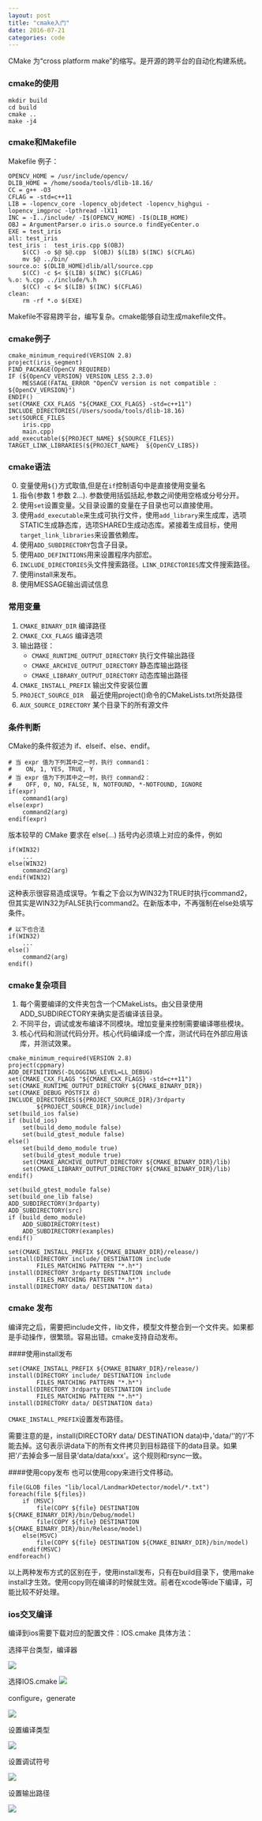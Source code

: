 ```yaml
---
layout: post
title: "cmake入门"
date: 2016-07-21
categories: code
---
```


CMake 为“cross platform make”的缩写。是开源的跨平台的自动化构建系统。

### cmake的使用
```
mkdir build
cd build
cmake ..
make -j4
```

### cmake和Makefile

Makefile 例子：

```
OPENCV_HOME = /usr/include/opencv/
DLIB_HOME = /home/sooda/tools/dlib-18.16/
CC = g++ -O3
CFLAG = -std=c++11
LIB = -lopencv_core -lopencv_objdetect -lopencv_highgui -lopencv_imgproc -lpthread -lX11
INC = -I../include/ -I$(OPENCV_HOME) -I$(DLIB_HOME)
OBJ = ArgumentParser.o iris.o source.o findEyeCenter.o
EXE = test_iris 
all: test_iris
test_iris :  test_iris.cpp $(OBJ)
	$(CC) -o $@ $@.cpp  $(OBJ) $(LIB) $(INC) $(CFLAG)
	mv $@ ../bin/
source.o: $(DLIB_HOME)dlib/all/source.cpp  
	$(CC) -c $< $(LIB) $(INC) $(CFLAG)
%.o: %.cpp ../include/%.h
	$(CC) -c $< $(LIB) $(INC) $(CFLAG)
clean:
	rm -rf *.o $(EXE)
```

Makefile不容易跨平台，编写复杂。cmake能够自动生成makefile文件。

### cmake例子
```
cmake_minimum_required(VERSION 2.8)
project(iris_segment)
FIND_PACKAGE(OpenCV REQUIRED)
IF (${OpenCV_VERSION} VERSION_LESS 2.3.0)
    MESSAGE(FATAL_ERROR "OpenCV version is not compatible : ${OpenCV_VERSION}")
ENDIF()
set(CMAKE_CXX_FLAGS "${CMAKE_CXX_FLAGS} -std=c++11")
INCLUDE_DIRECTORIES(/Users/sooda/tools/dlib-18.16)
set(SOURCE_FILES
    iris.cpp
    main.cpp)
add_executable(${PROJECT_NAME} ${SOURCE_FILES})
TARGET_LINK_LIBRARIES(${PROJECT_NAME}  ${OpenCV_LIBS})
```

### cmake语法

0. 变量使用`${}`方式取值,但是在`if`控制语句中是直接使用变量名
1. 指令(参数 1 参数 2...). 参数使用括弧括起,参数之间使用空格或分号分开。
2. 使用`set`设置变量。父目录设置的变量在子目录也可以直接使用。
3. 使用`add_executable`来生成可执行文件，使用`add_library`来生成库，选项STATIC生成静态库，选项SHARED生成动态库。紧接着生成目标，使用`target_link_libraries`来设置依赖库。
4. 使用`ADD_SUBDIRECTORY`包含子目录。
5. 使用`ADD_DEFINITIONS`用来设置程序内部宏。
6. `INCLUDE_DIRECTORIES`头文件搜索路径。`LINK_DIRECTORIES`库文件搜索路径。
7. 使用install来发布。
8. 使用MESSAGE输出调试信息

### 常用变量
1. `CMAKE_BINARY_DIR` 编译路径
2. `CMAKE_CXX_FLAGS` 编译选项
3. 输出路径：
    * `CMAKE_RUNTIME_OUTPUT_DIRECTORY` 执行文件输出路径
    * `CMAKE_ARCHIVE_OUTPUT_DIRECTORY` 静态库输出路径
    * `CMAKE_LIBRARY_OUTPUT_DIRECTORY` 动态库输出路径
4. `CMAKE_INSTALL_PREFIX` 输出文件安装位置
5. `PROJECT_SOURCE_DIR`　最近使用project()命令的CMakeLists.txt所处路径
6. `AUX_SOURCE_DIRECTORY` 某个目录下的所有源文件

### 条件判断

CMake的条件叙述为 if、elseif、else、endif。


```
# 当 expr 值为下列其中之一时，执行 command1：
#    ON, 1, YES, TRUE, Y
# 当 expr 值为下列其中之一时，执行 command2：
#    OFF, 0, NO, FALSE, N, NOTFOUND, *-NOTFOUND, IGNORE
if(expr)
    command1(arg)
else(expr)
    command2(arg)
endif(expr)
```

版本较早的 CMake 要求在 else(...) 括号内必须填上对应的条件，例如

```
if(WIN32)
    ...
else(WIN32)
    command2(arg)
endif(WIN32)
```

这种表示很容易造成误导。乍看之下会以为WIN32为TRUE时执行command2，但其实是WIN32为FALSE执行command2。在新版本中，不再强制在else处填写条件。

```
# 以下也合法
if(WIN32)
    ...
else()
    command2(arg)
endif()
```

### cmake复杂项目
1. 每个需要编译的文件夹包含一个CMakeLists。由父目录使用ADD_SUBDIRECTORY来确实是否编译该目录。
2. 不同平台，调试或发布编译不同模块。增加变量来控制需要编译哪些模块。
3. 核心代码和测试代码分开。核心代码编译成一个库，测试代码在外部应用该库，并测试效果。

```
cmake_minimum_required(VERSION 2.8)
project(cppmary)
ADD_DEFINITIONS(-DLOGGING_LEVEL=LL_DEBUG)
set(CMAKE_CXX_FLAGS "${CMAKE_CXX_FLAGS} -std=c++11")
set(CMAKE_RUNTIME_OUTPUT_DIRECTORY ${CMAKE_BINARY_DIR})
set(CMAKE_DEBUG_POSTFIX d)
INCLUDE_DIRECTORIES(${PROJECT_SOURCE_DIR}/3rdparty
        ${PROJECT_SOURCE_DIR}/include)
set(build_ios false)
if (build_ios)
    set(build_demo_module false)
    set(build_gtest_module false)
else()
    set(build_demo_module true)
    set(build_gtest_module true)
    set(CMAKE_ARCHIVE_OUTPUT_DIRECTORY ${CMAKE_BINARY_DIR}/lib)
    set(CMAKE_LIBRARY_OUTPUT_DIRECTORY ${CMAKE_BINARY_DIR}/lib)
endif()

set(build_gtest_module false)
set(build_one_lib false)
ADD_SUBDIRECTORY(3rdparty)
ADD_SUBDIRECTORY(src)
if (build_demo_module)
    ADD_SUBDIRECTORY(test)
    ADD_SUBDIRECTORY(examples)
endif()

set(CMAKE_INSTALL_PREFIX ${CMAKE_BINARY_DIR}/release/)
install(DIRECTORY include/ DESTINATION include
        FILES_MATCHING PATTERN "*.h*")
install(DIRECTORY 3rdparty DESTINATION include
        FILES_MATCHING PATTERN "*.h*")
install(DIRECTORY data/ DESTINATION data)
```

### cmake 发布

编译完之后，需要把include文件，lib文件，模型文件整合到一个文件夹。如果都是手动操作，很繁琐。容易出错。cmake支持自动发布。

####使用install发布

```
set(CMAKE_INSTALL_PREFIX ${CMAKE_BINARY_DIR}/release/)
install(DIRECTORY include/ DESTINATION include
        FILES_MATCHING PATTERN "*.h*")
install(DIRECTORY 3rdparty DESTINATION include
        FILES_MATCHING PATTERN "*.h*")
install(DIRECTORY data/ DESTINATION data)
```

`CMAKE_INSTALL_PREFIX`设置发布路径。

需要注意的是，install(DIRECTORY data/ DESTINATION data)中，’data/‘’的‘/’不能去掉。这句表示讲data下的所有文件拷贝到目标路径下的data目录。如果把'/'去掉会多一层目录’data/data/xxx'。这个规则和rsync一致。

####使用copy发布
也可以使用copy来进行文件移动。

```
file(GLOB files "lib/local/LandmarkDetector/model/*.txt")
foreach(file ${files})
	if (MSVC)
		file(COPY ${file} DESTINATION ${CMAKE_BINARY_DIR}/bin/Debug/model)
		file(COPY ${file} DESTINATION ${CMAKE_BINARY_DIR}/bin/Release/model)
	else(MSVC)
		file(COPY ${file} DESTINATION ${CMAKE_BINARY_DIR}/bin/model)
	endif(MSVC)
endforeach()
```

以上两种发布方式的区别在于，使用install发布，只有在build目录下，使用make install才生效。使用copy则在编译的时候就生效。前者在xcode等ide下编译，可能比较不好处理。

### ios交叉编译
编译到ios需要下载对应的配置文件：IOS.cmake
具体方法：

选择平台类型，编译器

![](http://vsooda.github.io/assets/cmake/ios1.png)

选择IOS.cmake
![](http://vsooda.github.io/assets/cmake/choose_ios_cmake.png)

configure，generate

![](http://vsooda.github.io/assets/cmake/configure.png)

设置编译类型

![](http://vsooda.github.io/assets/cmake/build.png)

设置调试符号

![](http://vsooda.github.io/assets/cmake/debug.png)

设置输出路径

![](http://vsooda.github.io/assets/cmake/output.png)
